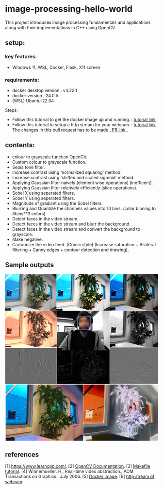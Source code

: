 # image-processing-hello-world
This project introduces image processing fundamentals and applications along with their implementations in C++ using OpenCV.

## setup:

### key features:

- Windows 11, WSL, Docker, Flask, X11 screen

### requirements: 
- docker desktop version : v4.22.1
- docker version : 24.0.5
- (WSL) Ubuntu-22.04

Steps:
- Follow this tutorial to get the docker image up and running. : <a href="https://firstcaptain.github.io/opencv-docker/">tutorial link</a>
- Follow this tutorial to setup a http stream for your webcam. : <a href="https://www.youtube.com/watch?v=HuzXh-Xcgyk&t=7s"> tutorial link </a> The changes in this pull request has to be made <a href="https://github.com/freedomwebtech/webcaminnetwork/pull/1">. PR link </a>. 

## contents:

- colour to grayscale function OpenCV.
- Custom colour to grayscale function.
- Sepia tone filter.
- Increase contrast using 'normalized squaring' method.
- Increase contrast using 'shifted and scaled sigmoid' method. 
- Applying Gaussian filter naively (element wise operations) (inefficent).
- Applying Gaussian filter relatively efficiently (slice operations).
- Sobel X using seperated filters.
- Sobel Y using seperated filters.
- Magnitude of gradiant using the Sobel filters.
- Blurring and Quantize the channels values into 10 bins. (color binning to #bins**3 colors)
- Detect faces in the video stream.
- Detect faces in the video stream and blurr the background.
- Detect faces in the video stream and convert the background to grayscale.
- Make negative.
- Cartoonize the video feed. (Comic style) (Increase saturation + Bilateral filtering + Canny edges + contour detection and drawing).

## Sample outputs
![Alt text](./imgs/demo_img.png)

## references

[1] <a href="https://www.learncpp.com/">https://www.learncpp.com/</a>.
[2] <a href="https://docs.opencv.org/4.x/modules.html">OpenCV Documentation</a>.
[3] <a href="https://cs.colby.edu/maxwell/courses/tutorials/maketutor/">Makefile tutorial</a>.
[4] Winnemoeller. H., Real-time video abstraction., ACM Transactions on Graphics., July 2006.
[5] <a href="https://firstcaptain.github.io/opencv-docker/">Docker image</a>.
[6] <a href="https://github.com/freedomwebtech/webcaminnetwork">http stream of webcam</a>.